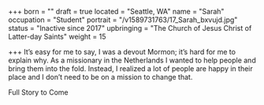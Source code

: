 +++
born = ""
draft = true
located = "Seattle, WA"
name = "Sarah"
occupation = "Student"
portrait = "/v1589731763/17_Sarah_bxvujd.jpg"
status = "Inactive since 2017"
upbringing = "The Church of Jesus Christ of Latter-day Saints"
weight = 15

+++
It’s easy for me to say, I was a devout Mormon; it’s hard for me to explain why. As a missionary in the Netherlands I wanted to help people and bring them into the fold. Instead, I realized a lot of people are happy in their place and I don’t need to be on a mission to change that.

Full Story to Come